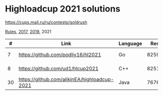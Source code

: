 # Highloadcup 2021 solutions

https://cups.mail.ru/ru/contests/goldrush

[Rules](https://cups.mail.ru/media/contests/gold_rush/%D0%9F%D1%80%D0%B0%D0%B2%D0%B8%D0%BB%D0%B0_%D0%BF%D1%80%D0%BE%D0%B2%D0%B5%D0%B4%D0%B5%D0%BD%D0%B8%D1%8F_Highload.pdf), [2017](https://github.com/proton/highloadcup17_solutions), [2018](https://github.com/proton/highloadcup18_solutions), 2021

|  #  | Link                                         | Language | Result   | Name                   |
| --- | -------------------------------------------- | -------- | -------- | ---------------------- |
|   7 | https://github.com/podliy16/hl2021           | Go       |  8259070 | Александр Подлесный    |
|   8 | https://github.com/ud1/hlcup2021             | C++      |  8251348 | Денис Уткин            |
|  30 | https://github.com/alikinEA/highloadcup-2021 | Java     |  7676265 | Евгений Аликин         |